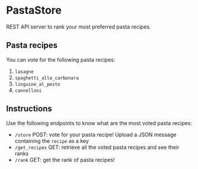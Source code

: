 # PastaStore
REST API server to rank your most preferred pasta recipes.

## Pasta recipes
You can vote for the following pasta recipes:
1. `lasagne`
2. `spaghetti_alla_carbonara`
3. `linguine_al_pesto`
4. `cannelloni`

## Instructions
Use the following endpoints to know what are the most voted pasta recipes:
- `/store` POST: vote for your pasta recipe! Upload a JSON message containing the `recipe` as a key
- `/get_recipes` GET: retrieve all the voted pasta recipes and see their ranks
- `/rank` GET: get the rank of pasta recipes!
